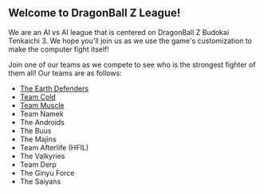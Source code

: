 ## Welcome to DragonBall Z League!

We are an AI vs AI league that is centered on DragonBall Z Budokai Tenkaichi 3. We hope you'll join us as we use the game's customization to make the computer fight itself! 

Join one of our teams as we compete to see who is the strongest fighter of them all! Our teams are as follows:

- [The Earth Defenders](./teams/earthDefenders.html)
- [Team Cold](./teams/cold.html)
- [Team Muscle](./teams/muscle.html)
- Team Namek
- The Androids
- The Buus
- The Majins
- Team Afterlife (HFIL)
- The Valkyries
- Team Derp
- The Ginyu Force
- The Saiyans
